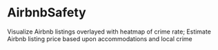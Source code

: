 # AirbnbSafety
Visualize Airbnb listings overlayed with heatmap of crime rate; Estimate Airbnb listing price based upon accommodations and local crime
